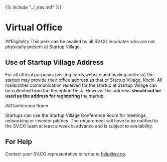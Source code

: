 {% include "../_nav.md" %}
# Virtual Office

##Eligibility
This perk can be availed by all SV.CO incubates who are not physically present at Startup Village.

## Use of Startup Village Address
For all official purposes (visiting cards,website and mailing address) the startup may provide their office address as that of Startup Village, Kochi. All mails/other communication received for the startup at Startup Village can be collected from the Reception Desk. However this address **should not be used as the address for registering** the startup.

##Conference Room

Startups can use the Startup Village Conference Room for meetings, networking or investor pitches. The requirement will have to be notified to the SV.CO team at least a week in advance and is subject to availability.

## For Help

Contact your SV.CO representative or write to help@sv.co.
